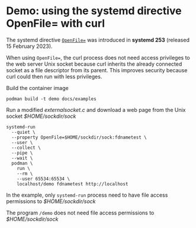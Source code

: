 # Demo: using the systemd directive OpenFile= with curl

The systemd directive [`OpenFile=`](https://www.freedesktop.org/software/systemd/man/systemd.service.html#OpenFile=) was introduced in __systemd 253__ (released 15 February 2023).

When using `OpenFile=`, the curl process does not need access privileges to the web server Unix socket because curl inherits the already connected socket as a file descriptor from its parent. This improves security because curl could then run with less privileges.

Build the container image

```
podman build -t demo docs/examples
```

Run a modified _externalsocket.c_ and download a web page from the Unix socket _$HOME/sockdir/sock_

```
systemd-run
  --quiet \
  --property OpenFile=$HOME/sockdir/sock:fdnametest \
  --user \
  --collect \
  --pipe \
  --wait \
  podman \
    run \
    --rm \
    --user 65534:65534 \
    localhost/demo fdnametest http://localhost
```

In the example, only `systemd-run` process need to have file access permissions to
_$HOME/sockdir/sock_

The program `/demo` does not need file access permissions to _$HOME/sockdir/sock_
